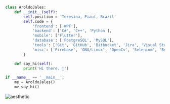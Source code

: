 ```python
class AroldoJales:
    def __init__(self):
        self.position = 'Teresina, Piauí, Brazil'
        self.code = {            
            'frontend': ['WPF'],
            'backend': ['C#', 'C++', 'Python'],
            'mobile': ['Flutter'],
            'database': ['PostgreSQL', 'MySQL'],
            'tools': ['Git', 'GitHub', 'Bitbucket', 'Jira', 'Visual Studio', 'Sql Server', 'MySqlWorkbench'],
            'misc': ['Firebase', 'GNU/Linux', 'OpenCv', 'Selenium', 'BeautifulSoup']
        }

    def say_hi(self):
        print('Hi there. 👋')

if __name__ == '__main__':
    me = AroldoJales()
    me.say_hi()
```
![aesthetic](https://user-images.githubusercontent.com/48775971/159145051-b448818e-7f71-46f7-a7f1-25e70fdd3d0e.gif)

